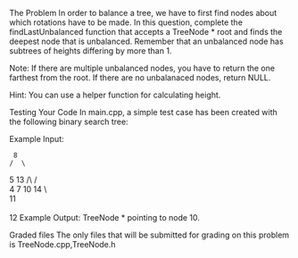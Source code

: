 The Problem
In order to balance a tree, we have to first find nodes about which rotations have to be made. In this question, complete the findLastUnbalanced function that accepts a TreeNode \* root and finds the deepest node that is unbalanced. Remember that an unbalanced node has subtrees of heights differing by more than 1.

Note: If there are multiple unbalanced nodes, you have to return the one farthest from the root. If there are no unbalanaced nodes, return NULL.

Hint: You can use a helper function for calculating height.

Testing Your Code
In main.cpp, a simple test case has been created with the following binary search tree:

Example Input:

     8
    /  \

5 13
/\ / \
 4 7 10 14
\  
 11  
 \
 12
Example Output: TreeNode \* pointing to node 10.

Graded files
The only files that will be submitted for grading on this problem is TreeNode.cpp,TreeNode.h
